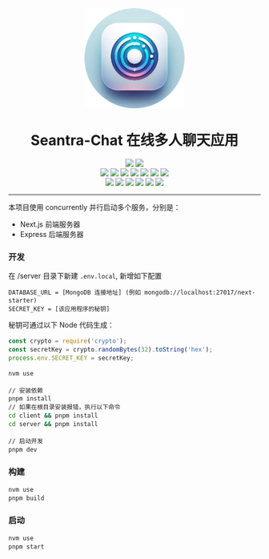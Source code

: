 <div align="center">
  <img src="./client/src/app/icon.png" alt="logo" width="200px" />
</div>
<div align="center">
  <h1>Seantra-Chat 在线多人聊天应用</h1>
    <img src="https://img.shields.io/github/release/cloudmoonocus/seantra-chat" />
    <img src="https://img.shields.io/github/license/cloudmoonocus/seantra-chat.svgS" />
</div>
<div align="center">
    <img src="https://img.shields.io/badge/前端-gray?logo=html5" />
    <img src="https://img.shields.io/badge/|-gray" />
    <img src="https://img.shields.io/badge/Next.js-gray?logo=next.js" />
    <img src="https://img.shields.io/badge/region/core-gray?logo=baidu" />
    <img src="https://img.shields.io/badge/TailwindCSS-gray?logo=TailwindCSS" />
    <img src="https://img.shields.io/badge/shadcn/ui-gray?logo=shadcnui" />
    <img src="https://img.shields.io/badge/Socket.io-gray?logo=socket.io" />
</div>
<div align="center">
    <img src="https://img.shields.io/badge/后端-gray?logo=node.js" />
    <img src="https://img.shields.io/badge/|-gray" />
    <img src="https://img.shields.io/badge/Express-gray?logo=express" />
    <img src="https://img.shields.io/badge/MongoDB-gray?logo=mongodb" />
    <img src="https://img.shields.io/badge/Mongoose-gray?logo=mongoose" />
    <img src="https://img.shields.io/badge/Socket.io-gray?logo=socket.io" />
</div>

- - -

本项目使用 concurrently 并行启动多个服务，分别是：

- Next.js 前端服务器
- Express 后端服务器

### 开发

在 /server 目录下新建 `.env.local`, 新增如下配置

```dotenv
DATABASE_URL = [MongoDB 连接地址] (例如 mongodb://localhost:27017/next-starter)
SECRET_KEY = [该应用程序的秘钥]
```

秘钥可通过以下 Node 代码生成：
```js
const crypto = require('crypto');
const secretKey = crypto.randomBytes(32).toString('hex');
process.env.SECRET_KEY = secretKey;
```

```bash
nvm use

// 安装依赖
pnpm install
// 如果在根目录安装报错，执行以下命令
cd client && pnpm install
cd server && pnpm install

// 启动开发
pnpm dev
```

### 构建

```bash
nvm use
pnpm build
```

### 启动

```bash
nvm use
pnpm start
```
